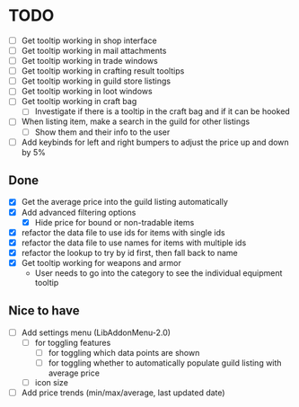 # TODO


- [ ] Get tooltip working in shop interface
- [ ] Get tooltip working in mail attachments
- [ ] Get tooltip working in trade windows
- [ ] Get tooltip working in crafting result tooltips
- [ ] Get tooltip working in guild store listings
- [ ] Get tooltip working in loot windows
- [ ] Get tooltip working in craft bag
    - [ ] Investigate if there is a tooltip in the craft bag and if it can be hooked
- [ ] When listing item, make a search in the guild for other listings
    - [ ] Show them and their info to the user
- [ ] Add keybinds for left and right bumpers to adjust the price up and down by 5%

## Done

- [x] Get the average price into the guild listing automatically
- [x] Add advanced filtering options
    - [x] Hide price for bound or non-tradable items
- [x] refactor the data file to use ids for items with single ids
- [x] refactor the data file to use names for items with multiple ids
- [x] refactor the lookup to try by id first, then fall back to name
- [x] Get tooltip working for weapons and armor
    - User needs to go into the category to see the individual equipment tooltip

## Nice to have

- [ ] Add settings menu (LibAddonMenu-2.0)
    - [ ] for toggling features 
        - [ ] for toggling which data points are shown
        - [ ] for toggling whether to automatically populate guild listing with average price
    - [ ] icon size
- [ ] Add price trends (min/max/average, last updated date)